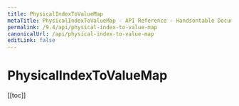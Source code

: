 ```yaml
---
title: PhysicalIndexToValueMap
metaTitle: PhysicalIndexToValueMap - API Reference - Handsontable Documentation
permalink: /9.4/api/physical-index-to-value-map
canonicalUrl: /api/physical-index-to-value-map
editLink: false
---
```


# PhysicalIndexToValueMap

[[toc]]

